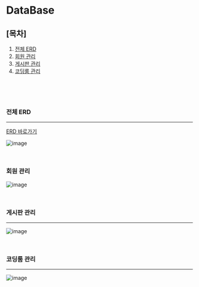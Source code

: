# DataBase 


## [목차]

1. [전체 ERD](#전체-ERD)
2. [회원 관리](#회원-관리)
3. [게시판 관리](#게시판-관리)
4. [코딩룸 관리](#코딩룸-관리)



<br/><br/><br/>
 
 ### 전체 ERD
 
 ---

[ERD 바로가기][erd_link]

[erd_link]: https://www.erdcloud.com/d/eRLYTXvN28MnGBhPH

![image](https://user-images.githubusercontent.com/61372486/120640893-f85a8400-c4ad-11eb-8d95-85bdd55c54c6.png)

<br/>
  
 ### 회원 관리
    
![image](https://user-images.githubusercontent.com/61372486/121095124-b3767a80-c82a-11eb-8d95-bcf0d6323b51.png)
    
    
    
 
  
<br/>
  
 ### 게시판 관리
    
 ---
 
 ![image](https://user-images.githubusercontent.com/61372486/121095205-d6a12a00-c82a-11eb-9011-4ddcbdf93664.png)
 
 
 
 
<br/>
  
 ### 코딩룸 관리
    
 ---
  

 ![image](https://user-images.githubusercontent.com/61372486/121095277-018b7e00-c82b-11eb-803b-a5f94ed9e423.png)
